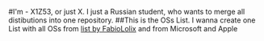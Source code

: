 #I'm - X1Z53, or just X. I just a Russian student, who wants to merge all distibutions into one repository.
##This is the OSs List. I wanna create one List with all OSs from [list by FabioLolix](https://github.com/FabioLolix/LinuxTimeline) and from Microsoft and Apple